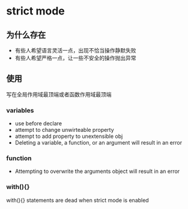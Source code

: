 # strict mode
## 为什么存在
- 有些人希望语言灵活一点，出现不恰当操作静默失败
- 有些人希望严格一点，让一些不安全的操作抛出异常

## 使用
写在全局作用域最顶端或者函数作用域最顶端

### variables
- use before declare
- attempt to change unwirteable property
- attempt to add property to unextensible obj
- Deleting a variable, a function, or an argument will result in an error

### function
- Attempting to overwrite the arguments object will result in an error

### with(){}

with(){} statements are dead when strict mode is enabled 